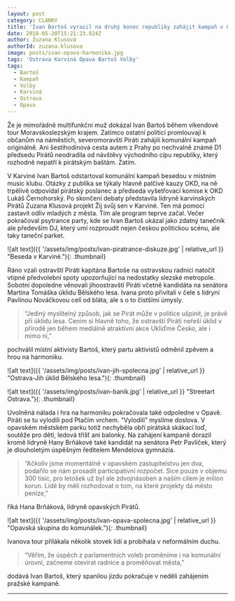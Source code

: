 ```yaml
---
layout: post
category: CLANKY
title: 'Ivan Bartoš vyrazil na druhý konec republiky zahájit kampaň v Ostravě, Opavě i Karviné'
date: 2018-05-20T15:21:23.824Z
author: Zuzana Klusová
authorId: zuzana.klusova
image: posts/ivan-opava-harmonika.jpg
tags: 'Ostrava Karviná Opava Bartoš Volby'
tags:
  - Bartoš
  - Kampaň
  - Volby
  - Karviná
  - Ostrava
  - Opava
---
```


Že je mimořádně multifunkční muž dokázal Ivan Bartoš během víkendové tour Moravskoslezským krajem. Zatímco ostatní politici promlouvají k občanům na náměstích, severomoravští Piráti zahájili komunální kampaň originálně. Ani šestihodinová cesta autem z Prahy po nechvalně známé D1 předsedu Pirátů neodradila od návštěvy východního cípu republiky, který rozhodně nepatří k pirátským baštám.  Zatím.
 
V Karviné Ivan Bartoš odstartoval komunální kampaň besedou v místním music klubu. Otázky z publika se týkaly hlavně palčivé kauzy OKD, na ně trpělivě odpovídal pirátský poslanec a předseda vyšetřovací komise k OKD Lukáš Černohorský. Po skončení debaty představila lídryně karvinských Pirátů Zuzana Klusová projekt Žij svůj sen v Karviné. Ten má pomoci zastavit odliv mladých z města. Tím ale program teprve začal. Večer pokračoval psytrance party, kde se Ivan Bartoš ukázal jako zdatný tanečník ale především DJ, který umí rozproudit nejen českou politickou scénu, ale taky taneční parket.

![alt text]({{ '/assets/img/posts/ivan-piratrance-diskuze.jpg' | relative_url }} "Beseda v Karviné."){: .thumbnail}

Ráno vzali ostravští Piráti kapitána Bartoše na ostravskou radnici natočit vtipné předvolební spoty upozorňující na nedostatky slezské metropole. Sobotní dopoledne věnovali jihoostravští Piráti včetně kandidáta na senátora Martina Tomáška úklidu Bělského lesa. Ivana proto přivítali v čele s lídryní Pavlínou Nováčkovou celí od bláta, ale s o to čistšími úmysly.

> “Jediný myslitelný způsob, jak se Pirát může v politice ušpinit, je právě při úklidu lesa. Cením si hlavně toho, že ostravští Piráti neřeší úklid v přírodě jen během mediálně atraktivní akce Ukliďme Česko, ale i mimo ni,”

pochválil místní aktivisty Bartoš, který partu aktivistů odměnil zpěvem a hrou na harmoniku. 

![alt text]({{ '/assets/img/posts/ivan-jih-spolecna.jpg' | relative_url }} "Ostrava-Jih úklid Bělského lesa."){: .thumbnail}

![alt text]({{ '/assets/img/posts/ivan-banik.jpg' | relative_url }} "Streetart Ostrava."){: .thumbnail}

Uvolněná nálada i hra na harmoniku pokračovala také odpoledne v Opavě. Piráti se tu vylodili pod Ptačím vrchem. “Vylodili” myslíme doslova. V opavském městském parku totiž nechyběla obří pirátská skákací loď, soutěže pro děti, ledová tříšť ani balonky. Na zahájení kampaně dorazil kromě lídryně Hany Brňákové také kandidát na senátora Petr Pavlíček, který je dlouholetým úspěšným ředitelem Mendelova gymnázia.

> “Ačkoliv jsme momentálně v opavském zastupitelstvu jen dva, podařilo se nám prosadit participativní rozpočet. Sice pouze v objemu 300 tisíc, pro letošek už byl ale zdvojnásoben a naším cílem je milion korun. Lidé by měli rozhodovat o tom, na které projekty dá město peníze,”

říká Hana Brňáková, lídryně opavských Pirátů.

![alt text]({{ '/assets/img/posts/ivan-opava-spolecna.jpg' | relative_url }} "Opavská skupina do komunálek."){: .thumbnail}

Ivanova tour přilákala několik stovek lidí a probíhala v neformálním duchu.

> “Věřím, že úspěch z parlamentních voleb proměníme i na komunální úrovni, začneme otevírat radnice a proměňovat města,”

dodává Ivan Bartoš, který spanilou jízdu pokračuje v neděli zahájením pražské kampaně.

- - -
